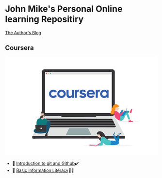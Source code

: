 # John Mike's Personal Online learning Repositiry

[The Author's Blog](https://69mike.com)

## Coursera

![Coursera Logo](/Basic_information_literacy/images/Coursera-New-Banner.png)

- :closed_book: [Introduction to git and Github](/Git/Git_Notes.md):heavy_check_mark:
- :book: [Basic Information Literacy](Basic_information_literacy/Practice.md):triangular_flag_on_post::memo:

<!--

## Udemy

## XUETANG ZAIXIAN
## 中国大学慕课
-->
